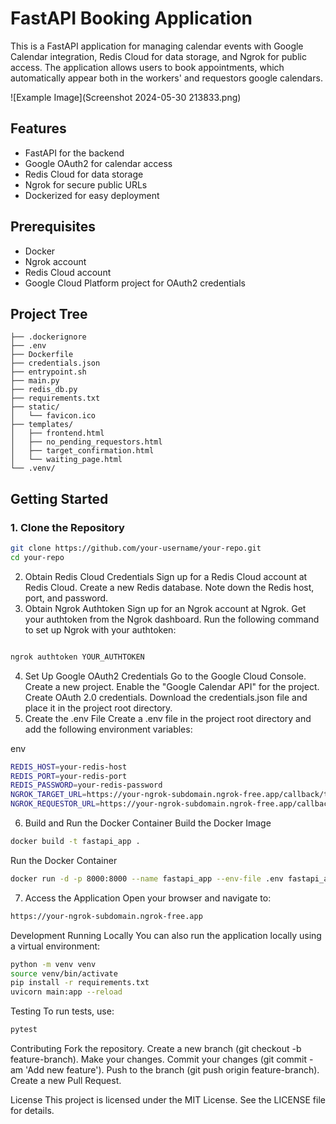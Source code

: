 # FastAPI Booking Application

This is a FastAPI application for managing calendar events with Google Calendar integration, Redis Cloud for data storage, and Ngrok for public access. The application allows users to book appointments, which automatically appear both in the workers' and requestors google calendars. 

![Example Image](Screenshot 2024-05-30 213833.png)

## Features

- FastAPI for the backend
- Google OAuth2 for calendar access
- Redis Cloud for data storage
- Ngrok for secure public URLs
- Dockerized for easy deployment

## Prerequisites

- Docker
- Ngrok account
- Redis Cloud account
- Google Cloud Platform project for OAuth2 credentials

## Project Tree

```plaintext
├── .dockerignore
├── .env
├── Dockerfile
├── credentials.json
├── entrypoint.sh
├── main.py
├── redis_db.py
├── requirements.txt
├── static/
│   └── favicon.ico
├── templates/
│   ├── frontend.html
│   ├── no_pending_requestors.html
│   ├── target_confirmation.html
│   └── waiting_page.html
└── .venv/
```


## Getting Started

### 1. Clone the Repository

```sh
git clone https://github.com/your-username/your-repo.git
cd your-repo
```
2. Obtain Redis Cloud Credentials
Sign up for a Redis Cloud account at Redis Cloud.
Create a new Redis database.
Note down the Redis host, port, and password.
3. Obtain Ngrok Authtoken
Sign up for an Ngrok account at Ngrok.
Get your authtoken from the Ngrok dashboard.
Run the following command to set up Ngrok with your authtoken:
```sh

ngrok authtoken YOUR_AUTHTOKEN
```
4. Set Up Google OAuth2 Credentials
Go to the Google Cloud Console.
Create a new project.
Enable the "Google Calendar API" for the project.
Create OAuth 2.0 credentials.
Download the credentials.json file and place it in the project root directory.
5. Create the .env File
Create a .env file in the project root directory and add the following environment variables:

env
```sh
REDIS_HOST=your-redis-host
REDIS_PORT=your-redis-port
REDIS_PASSWORD=your-redis-password
NGROK_TARGET_URL=https://your-ngrok-subdomain.ngrok-free.app/callback/target
NGROK_REQUESTOR_URL=https://your-ngrok-subdomain.ngrok-free.app/callback/requestor
```
6. Build and Run the Docker Container
Build the Docker Image
```sh
docker build -t fastapi_app .
```
Run the Docker Container
```sh
docker run -d -p 8000:8000 --name fastapi_app --env-file .env fastapi_app
```
7. Access the Application
Open your browser and navigate to:

```sh
https://your-ngrok-subdomain.ngrok-free.app
```
Development
Running Locally
You can also run the application locally using a virtual environment:

```sh
python -m venv venv
source venv/bin/activate
pip install -r requirements.txt
uvicorn main:app --reload
```
Testing
To run tests, use:

```sh
pytest
```
Contributing
Fork the repository.
Create a new branch (git checkout -b feature-branch).
Make your changes.
Commit your changes (git commit -am 'Add new feature').
Push to the branch (git push origin feature-branch).
Create a new Pull Request.



License
This project is licensed under the MIT License. See the LICENSE file for details.

